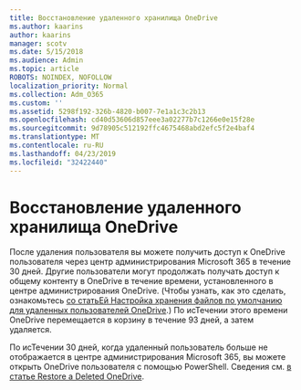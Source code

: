 ```yaml
---
title: Восстановление удаленного хранилища OneDrive
ms.author: kaarins
author: kaarins
manager: scotv
ms.date: 5/15/2018
ms.audience: Admin
ms.topic: article
ROBOTS: NOINDEX, NOFOLLOW
localization_priority: Normal
ms.collection: Adm_O365
ms.custom: ''
ms.assetid: 5298f192-326b-4820-b007-7e1a1c3c2b13
ms.openlocfilehash: cd40d53606d857eee3a02277b7c1266e0e15f28e
ms.sourcegitcommit: 9d78905c512192ffc4675468abd2efc5f2e4baf4
ms.translationtype: MT
ms.contentlocale: ru-RU
ms.lasthandoff: 04/23/2019
ms.locfileid: "32422440"
---
```

# <a name="restore-a-deleted-onedrive"></a>Восстановление удаленного хранилища OneDrive

После удаления пользователя вы можете получить доступ к OneDrive пользователя через центр администрирования Microsoft 365 в течение 30 дней. Другие пользователи могут продолжать получать доступ к общему контенту в OneDrive в течение времени, установленного в центре администрирования OneDrive. (Чтобы узнать, как это сделать, ознакомьтесь [со статьЕй Настройка хранения файлов по умолчанию для удаленных пользователей OneDrive](https://go.microsoft.com/fwlink/?linkid=874267).) По исТечении этого времени OneDrive перемещается в корзину в течение 93 дней, а затем удаляется.
  
По исТечении 30 дней, когда удаленный пользователь больше не отображается в центре администрирования Microsoft 365, вы можете открыть OneDrive пользователя с помощью PowerShell. Сведения см. [в статье Restore a Deleted OneDrive](https://go.microsoft.com/fwlink/?linkid=874269).
  

